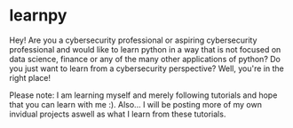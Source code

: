 # learnpy

Hey! Are you a cybersecurity professional or aspiring cybersecurity professional and would like to learn python in a way that is not focused on data science, finance or any of the many other applications of python? Do you just want to learn from a cybersecurity perspective? Well, you're in the right place!

Please note: I am learning myself and merely following tutorials and hope that you can learn with me :).
Also... I will be posting more of my own invidual projects aswell as what I learn from these tutorials.
